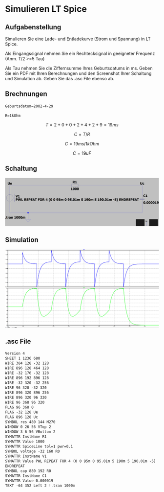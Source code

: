 # Simulieren LT Spice

## Aufgabenstellung

Simulieren Sie eine Lade- und Entladekurve (Strom und Spannung) in LT Spice.

Als Eingangssignal nehmen Sie ein Rechtecksignal in geeigneter Frequenz (Anm. T/2 >=5 Tau)

Als Tau nehmen Sie die Ziffernsumme Ihres Geburtsdatums in ms.
Geben Sie ein PDF mit Ihren Berechnungen und den Screenshot Ihrer Schaltung und Simulation ab.
Geben Sie das .asc File ebenso ab.

## Brechnungen

``Geburtsdatum=2002-4-29``

`` R=1kOhm ``

$$ T=2+0+0+2+4+2+9 = 19ms $$

$$ C= T/R $$

$$ C= 19ms/1kOhm $$

$$ C= 19uF $$

## Schaltung

![Schaltung](./SCHALTUNG.png)

## Simulation

![Simulation](./SIM.png)

## .asc File

``` asc
Version 4
SHEET 1 1236 680
WIRE 384 128 -32 128
WIRE 896 128 464 128
WIRE -32 176 -32 128
WIRE 896 192 896 128
WIRE -32 320 -32 256
WIRE 96 320 -32 320
WIRE 896 320 896 256
WIRE 896 320 96 320
WIRE 96 368 96 320
FLAG 96 368 0
FLAG -32 128 Ue
FLAG 896 128 Uc
SYMBOL res 480 144 M270
WINDOW 0 26 56 VTop 2
WINDOW 3 6 56 VBottom 2
SYMATTR InstName R1
SYMATTR Value 1000
SYMATTR SpiceLine tol=1 pwr=0.1
SYMBOL voltage -32 160 R0
SYMATTR InstName V1
SYMATTR Value PWL REPEAT FOR 4 (0 0 95m 0 95.01m 5 190m 5 190.01m -5) ENDREPEAT
SYMBOL cap 880 192 R0
SYMATTR InstName C1
SYMATTR Value 0.000019
TEXT -64 352 Left 2 !.tran 1000m
```
